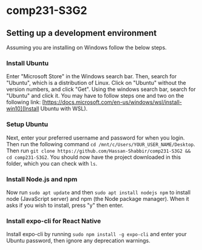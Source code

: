 # comp231-S3G2
## Setting up a development environment
Assuming you are installing on Windows follow the below steps.
### Install Ubuntu
Enter "Microsoft Store" in the Windows search bar. Then, search for "Ubuntu", which is a distribution of Linux. Click on "Ubuntu" without the version numbers, and click "Get". Using the windows search bar, search for "Ubuntu" and click it. You may have to follow steps one and two on the following link: [https://docs.microsoft.com/en-us/windows/wsl/install-win10](Install Ubuntu with WSL).

### Setup Ubuntu
Next, enter your preferred username and password for when you login. Then run the following command ```cd /mnt/c/Users/YOUR_USER_NAME/Desktop```. Then run ```git clone https://github.com/Hassan-Shabbir/comp231-S3G2 && cd comp231-S3G2```. You should now have the project downloaded in this folder, which you can check with ```ls```.

### Install Node.js and npm
Now run ```sudo apt update``` and then ```sudo apt install nodejs npm``` to install node (JavaScript server) and npm (the Node package manager). When it asks if you wish to install, press "y" then enter.

### Install expo-cli for React Native
Install expo-cli by running ```sudo npm install -g expo-cli``` and enter your Ubuntu password, then ignore any deprecation warnings.
